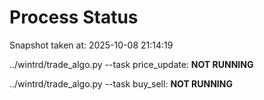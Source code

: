 # Process Status

Snapshot taken at: 2025-10-08 21:14:19

../wintrd/trade_algo.py --task price_update: **NOT RUNNING**

../wintrd/trade_algo.py --task buy_sell: **NOT RUNNING**

